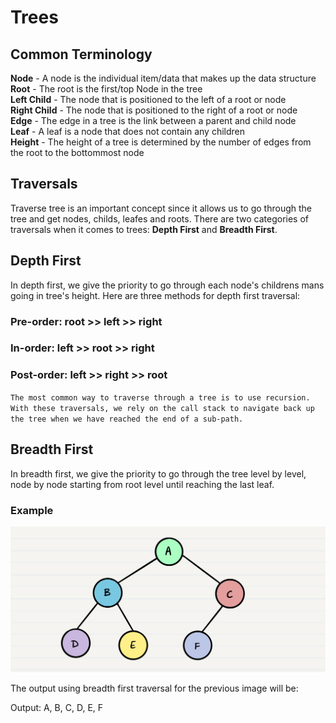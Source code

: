 # Trees


## Common Terminology
**Node** - A node is the individual item/data that makes up the data structure  
**Root** - The root is the first/top Node in the tree  
**Left Child** - The node that is positioned to the left of a root or node  
**Right Child** - The node that is positioned to the right of a root or node  
**Edge** - The edge in a tree is the link between a parent and child node  
**Leaf** - A leaf is a node that does not contain any children  
**Height** - The height of a tree is determined by the number of edges from the root to the bottommost node  

## Traversals
Traverse tree is an important concept since it allows us to go through the tree and get nodes, childs, leafes and roots. There are two categories of traversals when it comes to trees: **Depth First** and **Breadth First**.

## Depth First
In depth first, we give the priority to go through each node's childrens mans going in tree's height. Here are three methods for depth first traversal:

### Pre-order: root >> left >> right
### In-order: left >> root >> right
### Post-order: left >> right >> root

`The most common way to traverse through a tree is to use recursion. With these traversals, we rely on the call stack to navigate back up the tree when we have reached the end of a sub-path.`

## Breadth First
In breadth first, we give the priority to go through the tree level by level, node by node starting from root level until reaching the last leaf.

### Example
![Breadth First Example](../assets/breadth_first.png)

The output using breadth first traversal for the previous image will be:  

Output: A, B, C, D, E, F







